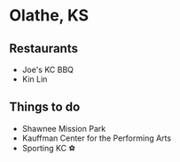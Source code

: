 # Olathe, KS 

## Restaurants 
- Joe's KC BBQ 
- Kin Lin

## Things to do 
- Shawnee Mission Park
- Kauffman Center for the Performing Arts
- Sporting KC :soccer:
